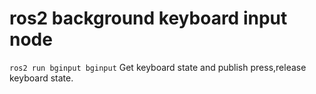 # ros2 background keyboard input node
`ros2 run bginput bginput`
Get keyboard state and publish press,release keyboard state.
